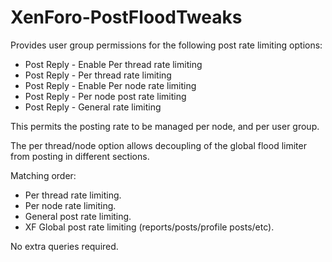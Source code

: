 XenForo-PostFloodTweaks
======================

Provides user group permissions for the following post rate limiting options:

- Post Reply - Enable Per thread rate limiting
- Post Reply - Per thread rate limiting
- Post Reply - Enable Per node rate limiting
- Post Reply - Per node post rate limiting
- Post Reply - General rate limiting

This permits the posting rate to be managed per node, and per user group.

The per thread/node option allows decoupling of the global flood limiter from posting in different sections.

Matching order:
- Per thread rate limiting.
- Per node rate limiting.
- General post rate limiting.
- XF Global post rate limiting (reports/posts/profile posts/etc).

No extra queries required.